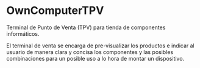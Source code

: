 # OwnComputerTPV
Terminal de Punto de Venta (TPV) para tienda de componentes informáticos.

El terminal de venta se encarga de pre-visualizar los productos e indicar al usuario de manera clara y concisa los componentes 
y las posibles combinaciones para un posible uso a lo hora de montar un dispositivo.


